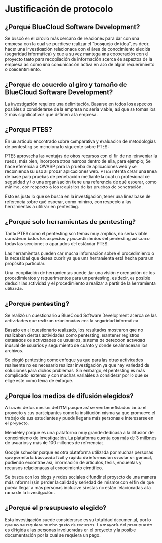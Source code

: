 # Justificación de protocolo

## ¿Porqué BlueCloud Software Development?

Se buscó en el círculo más cercano de relaciones para dar con una empresa con
la cual se puediese realizar el "bosquejo de idea", es decir, hacer una investigación
relacionada con el área de conocimiento elegida (seguridad informática) y que
a su vez mantega una cooperación con el proyecto tanto para recopilación de
información acerca de aspectos de la empresa así como una comunicación activa en
aso de algún requerimiento o concentimiento.

## ¿Porqué de acuerdo al giro y tamaño de BlueCloud Software Development?

La investigación requiere una delimitación. Basarse en todos los aspectos posibles
a considerarse de la empresa no sería viable, así que se toman los 2 más
significativos que definen a la empresa.

## ¿Porqué PTES?

En un artículo encontrado sobre comparativa y evaluación de metodologías de
pentesting se menciona lo siguiente sobre PTES:

PTES aprovecha las ventajas de otros recursos con el fin de no reinventar
la rueda, más bien, incorpora otros marcos dentro de ella, para ejemplo; Se hace
eferencia a OWASP para la prueba de aplicaciones web y se recomienda su uso al
probar aplicaciones web. PTES intenta crear una línea de base para pruebas de
penetración mediante la cual un profesional de seguridad y / o una organización
tiene una referencia de qué esperar, como mínimo, con respecto a los requisitos
de las pruebas de penetración.

Esto es justo lo que se busca en la investigación, tener una línea base de
referencia sobre qué esperar, como mínimo, con respecto a las herramientas a
utilizar en pentesting.

## ¿Porqué solo herramientas de pentesting?

Tanto PTES como el pentesting son temas muy amplios, no sería viable considerar
todos los aspectos y procedimientos del pentesting así como todas las secciones
o apartados del estándar PTES.

Las herramientas pueden dar mucha información sobre el procedimiento o la necesidad
que desea cubrir ya que una herramienta está hecha para un propósito particular.

Una recopilación de herramientas puede dar una visión y orentación de los
procedimientos y requerimientos para un pentesting, es decir, es posible deducir
las actividad y el procedimiento a realizar a partir de la herramienta utilizada.

## ¿Porqué pentesting?

Se realizó un cuestionario a BlueCloud Software Development acerca de las
actividades que realizan relacionadas con la seguridad informática.

Basado en el cuestionario realizado, los resultados mostraron que no realizaban
ciertas actividades como pentesting, mantener registros detallados de actividades
de usuarios, sistema de detección actividad inusual de usuarios y seguimiento
de cuánto y dónde se almacenan los archivos.

Se elegió pentesting como enfoque ya que para las otras actividades realmente
no es necesario realizar investigación ya que hay variedad de soluciones para
dichos problemas. Sin embargo, el pentesting es más complicado, extenso y con
muchas variables a considerar por lo que se elige este como tema de enfoque.

## ¿Porqué los medios de difusión elegidos?

A través de los medios del ITM porque así se ven beneficiados tanto el proyecto
y sus participantes como la institución misma ya que promueve el trabajo de sus
estudiantes y puede llegar a más personas e interesarse en el proyecto.

Mendeley porque es una plataforma muy grande dedicada a la difusión de
conocimiento de investigación. La plataforma cuenta con más de 3 millones de
usuarios y más de 100 millones de referencias.

Google schoolar porque es otra plataforma utilizada por muchas personas que
permite la búsqueda fácil y rápida de información escolar en general, pudiendo
encontrae así, información de artículos, tesis, encuentas y recursos relacionadas
al conocimiento científico.

Se busca con los blogs y redes sociales difundir el proyecto de una manera más
informal (sin perder la calidad y seriedad del mismo) con el fin de que pueda
llegar a más personas inclusive si estas no están relacionadas a la rama de la
investigación.

## ¿Porqué el presupuesto elegido?

Esta investigación puede considerarse es su totalidad documental, por lo que
no se requiere mucho gasto de recursos. La mayoría del presupuesto es dirigida
a las personas involucradas en el proyecto y la posible documentación por la
cual se requiera un pago.
